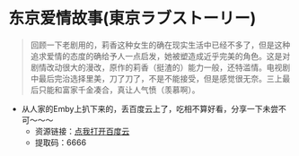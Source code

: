 # 东京爱情故事(<font face = "Source Han Serif">東京ラブストーリー</font>)

> 回顾一下老剧用的，莉香这种女生的确在现实生活中已经不多了，但是这种追求爱情的态度的确给予人一点启发，她被塑造成近乎完美的角色。这是对剧情改动很大的漫改，原作的莉香（挺渣的）能力一般，还特滥情。电视剧中最后完治选择里美，刀了刀了，不是不能接受，但是感觉很无奈。三上最后只能和富家千金凑合，真让人气愤（羡慕啊）。

- 从人家的Emby上扒下来的，丢百度云上了，吃相不算好看，分享一下未尝不可～～～
  - 资源链接：[点我打开百度云](https://pan.baidu.com/s/1SQHBQBE6MzvQL2gA56lOyQ )
  - 提取码：6666



